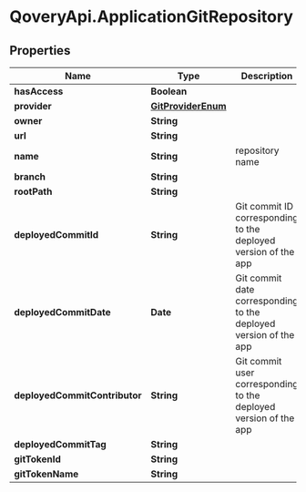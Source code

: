 # QoveryApi.ApplicationGitRepository

## Properties

Name | Type | Description | Notes
------------ | ------------- | ------------- | -------------
**hasAccess** | **Boolean** |  | [optional] 
**provider** | [**GitProviderEnum**](GitProviderEnum.md) |  | [optional] 
**owner** | **String** |  | [optional] 
**url** | **String** |  | [optional] 
**name** | **String** | repository name | [optional] 
**branch** | **String** |  | [optional] 
**rootPath** | **String** |  | [optional] 
**deployedCommitId** | **String** | Git commit ID corresponding to the deployed version of the app | [optional] 
**deployedCommitDate** | **Date** | Git commit date corresponding to the deployed version of the app | [optional] [readonly] 
**deployedCommitContributor** | **String** | Git commit user corresponding to the deployed version of the app | [optional] 
**deployedCommitTag** | **String** |  | [optional] 
**gitTokenId** | **String** |  | [optional] 
**gitTokenName** | **String** |  | [optional] 


